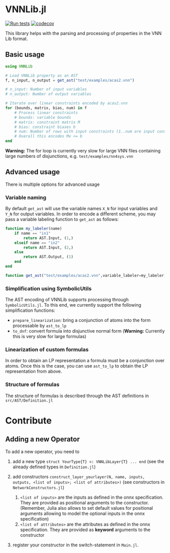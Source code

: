 # VNNLib.jl

[![Run tests](https://github.com/samysweb/VNNLib.jl/actions/workflows/ci.yml/badge.svg?branch=test)](https://github.com/samysweb/VNNLib.jl/actions/workflows/ci.yml)
[![codecov](https://codecov.io/github/samysweb/VNNLib.jl/branch/test/graph/badge.svg?token=G23F6Z1LH3)](https://codecov.io/github/samysweb/VNNLib.jl)

This library helps with the parsing and processing of properties in the VNN Lib format.

## Basic usage
```julia
using VNNLib

# Load VNNLib property as an AST
f, n_input, n_output = get_ast("test/examples/acas2.vnn")

# n_input: Number of input variables
# n_output: Number of output variables

# Iterate over linear constraints encoded by acas2.vnn
for (bounds, matrix, bias, num) in f
    # Process linear constraints
    # bounds: variable bounds
    # matrix: constraint matrix M
    # bias: constraint biases b
    # num: Number of rows with input constraints (1..num are input constraints, remaining constraints are mixed/output constraints)
    # Overall this encodes Mx <= b
end
```
**Warning:** The for loop is currently very slow for large VNN files containing large numbers of disjunctions, e.g. `test/examples/nn4sys.vnn`

## Advanced usage
There is multiple options for advanced usage

### Variable naming
By default `get_ast` will use the variable names `X_N` for input variables and `Y_N` for output variables.
In order to encode a different scheme, you may pass a variable labeling function to `get_ast` as follows:
```julia
function my_labeler(name)
    if name == "in1"
        return AST.Input, (1,)
    elseif name == "in2"
        return AST.Input, (2,)
    else
        return AST.Output, (1)
    end
end

function get_ast("test/examples/acas2.vnn",variable_labeler=my_labeler)
```

### Simplification using SymbolicUtils
The AST encoding of VNNLib supports processing through `SymbolicUtils.jl`.
To this end, we currently support the following simplification functions:
- `prepare_linearization`: bring a conjunction of atoms into the form processable by `ast_to_lp`
- `to_dnf`: convert formula into disjunctive normal form (**Warning:** Currently this is very slow for large formulas)

### Linearization of custom formulas
In order to obtain an LP representation a formula must be a conjunction over atoms.
Once this is the case, you can use `ast_to_lp` to obtain the LP representation from above.

### Structure of formulas
The structure of formulas is described through the AST definitions in `src/AST/Definition.jl`


# Contribute

## Adding a new Operator

To add a new operator, you need to
1. add a new type `struct YourType{T} <: VNNLibLayer{T} ... end` (see the already defined types in `Definition.jl`)
2. add constructors `construct_layer_yourlayer(N, name, inputs, outputs, <list of inputs>; <list of attributes>)` (see constructors in `NetworkConstructors.jl`)
    1. `<list of inputs>` are the inputs as defined in the onnx specification. They are provided as positional arguments to the constructor. (Remember, Julia also allows to set default values for positional arguments allowing to model the optional inputs in the onnx specification)
    2. `<list of attributes>` are the attributes as defined in the onnx specification. They are provided as **keyword** arguments to the constructor

3. register your constructor in the switch-statement in `Main.jl`.